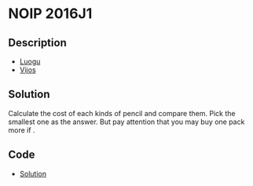 # NOIP 2016J1

## Description

- [Luogu](https://www.luogu.com.cn/problem/P1909)
- [Vijos](https://www.vijos.org/p/2009)

## Solution

Calculate the cost of each kinds of pencil and compare them. Pick the smallest one as the answer. But pay attention that you may buy one pack more if <data value="v{n}o{|}v{amount}"></data>.

## Code

- [Solution](NOIP.2016J1.0.cpp)

